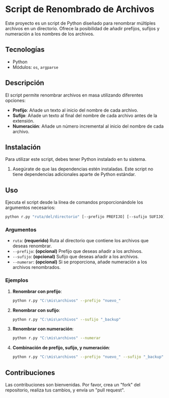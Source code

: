 # Script de Renombrado de Archivos

Este proyecto es un script de Python diseñado para renombrar múltiples archivos en un directorio. Ofrece la posibilidad de añadir prefijos, sufijos y numeración a los nombres de los archivos.

## Tecnologías

- Python
- Módulos: `os`, `argparse`

## Descripción

El script permite renombrar archivos en masa utilizando diferentes opciones:

- **Prefijo**: Añade un texto al inicio del nombre de cada archivo.
- **Sufijo**: Añade un texto al final del nombre de cada archivo antes de la extensión.
- **Numeración**: Añade un número incremental al inicio del nombre de cada archivo.

## Instalación

Para utilizar este script, debes tener Python instalado en tu sistema.

1. Asegúrate de que las dependencias estén instaladas. Este script no tiene dependencias adicionales aparte de Python estándar.

## Uso

Ejecuta el script desde la línea de comandos proporcionándole los argumentos necesarios:

```bash
python r.py "ruta/del/directorio" [--prefijo PREFIJO] [--sufijo SUFIJO] [--numerar]
```

### Argumentos

- `ruta`: **(requerido)** Ruta al directorio que contiene los archivos que deseas renombrar.
- `--prefijo`: **(opcional)** Prefijo que deseas añadir a los archivos.
- `--sufijo`: **(opcional)** Sufijo que deseas añadir a los archivos.
- `--numerar`: **(opcional)** Si se proporciona, añade numeración a los archivos renombrados.

### Ejemplos

1. **Renombrar con prefijo**:

   ```bash
   python r.py "C:\mis\archivos" --prefijo "nuevo_"
   ```

2. **Renombrar con sufijo**:

   ```bash
   python r.py "C:\mis\archivos" --sufijo "_backup"
   ```

3. **Renombrar con numeración**:

   ```bash
   python r.py "C:\mis\archivos" --numerar
   ```

4. **Combinación de prefijo, sufijo, y numeración**:

   ```bash
   python r.py "C:\mis\archivos" --prefijo "nuevo_" --sufijo "_backup" --numerar
   ```

## Contribuciones

Las contribuciones son bienvenidas. Por favor, crea un "fork" del repositorio, realiza tus cambios, y envía un "pull request".
